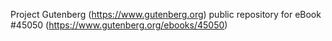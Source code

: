 Project Gutenberg (https://www.gutenberg.org) public repository for eBook #45050 (https://www.gutenberg.org/ebooks/45050)
